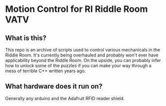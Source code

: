 # Motion Control for RI Riddle Room VATV
## What is this?
This repo is an archive of scripts used to control various mechanicals in the Riddle Room. It's currently being overhauled and probably won't ever have applicability beyond the Riddle Room. On the upside, you can probably infer how to unlock some of the puzzles if you can make your way through a mess of terrible C++ written years ago.
## What hardware does it run on?
Generally any arduino and the Adafruit RFID reader shield.
